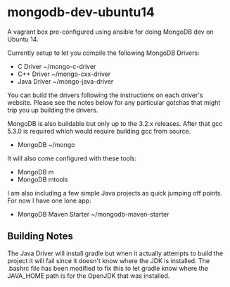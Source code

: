 # mongodb-dev-ubuntu14
A vagrant box pre-configured using ansible for doing MongoDB dev on Ubuntu 14.

Currently setup to let you compile the following MongoDB Drivers:

- C Driver ~/mongo-c-driver
- C++ Driver ~/mongo-cxx-driver
- Java Driver ~/mongo-java-driver

You can build the drivers following the instructions on each driver's website. Please see the notes below for any particular gotchas that might trip you up building the drivers.

MongoDB is also buildable but only up to the 3.2.x releases. After that gcc 5.3.0 is required which would require building gcc from source.

- MongoDB ~/mongo

It will also come configured with these tools:

- MongoDB m
- MongoDB mtools

I am also including a few simple Java projects as quick jumping off points. For now I have one lone app:

- MongoDB Maven Starter ~/mongodb-maven-starter

## Building Notes

The Java Driver will install gradle but when it actually attempts to build the project it will fail since it doesn't know where the JDK is installed. The .bashrc file has been modified  to fix this to let gradle know where the JAVA_HOME path is for the OpenJDK that was installed.
